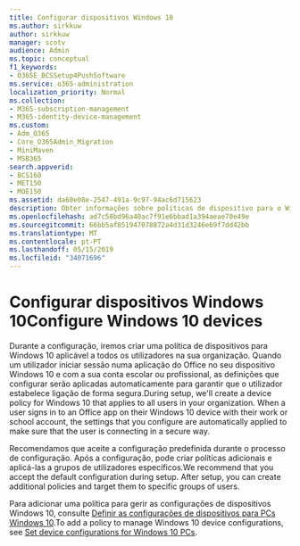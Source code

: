 ```yaml
---
title: Configurar dispositivos Windows 10
ms.author: sirkkuw
author: sirkkuw
manager: scotv
audience: Admin
ms.topic: conceptual
f1_keywords:
- O365E_BCSSetup4PushSoftware
ms.service: o365-administration
localization_priority: Normal
ms.collection:
- M365-subscription-management
- M365-identity-device-management
ms.custom:
- Adm_O365
- Core_O365Admin_Migration
- MiniMaven
- MSB365
search.appverid:
- BCS160
- MET150
- MOE150
ms.assetid: da60e08e-2547-491a-9c97-94ac6d715623
description: Obter informações sobre políticas de dispositivo para o Windows 10 que se aplicam a todos os utilizadores na organização.
ms.openlocfilehash: ad7c58bd96a40ac7f91e6bbad1a394aeae70e49e
ms.sourcegitcommit: 66bb5af851947078872a4d31d3246e69f7dd42bb
ms.translationtype: MT
ms.contentlocale: pt-PT
ms.lasthandoff: 05/15/2019
ms.locfileid: "34071696"
---
```

# <a name="configure-windows-10-devices"></a><span data-ttu-id="728a8-103">Configurar dispositivos Windows 10</span><span class="sxs-lookup"><span data-stu-id="728a8-103">Configure Windows 10 devices</span></span>

<span data-ttu-id="728a8-p101">Durante a configuração, iremos criar uma política de dispositivos para Windows 10 aplicável a todos os utilizadores na sua organização. Quando um utilizador iniciar sessão numa aplicação do Office no seu dispositivo Windows 10 e com a sua conta escolar ou profissional, as definições que configurar serão aplicadas automaticamente para garantir que o utilizador estabelece ligação de forma segura.</span><span class="sxs-lookup"><span data-stu-id="728a8-p101">During setup, we'll create a device policy for Windows 10 that applies to all users in your organization. When a user signs in to an Office app on their Windows 10 device with their work or school account, the settings that you configure are automatically applied to make sure that the user is connecting in a secure way.</span></span>
  
<span data-ttu-id="728a8-p102">Recomendamos que aceite a configuração predefinida durante o processo de configuração. Após a configuração, pode criar políticas adicionais e aplicá-las a grupos de utilizadores específicos.</span><span class="sxs-lookup"><span data-stu-id="728a8-p102">We recommend that you accept the default configuration during setup. After setup, you can create additional policies and target them to specific groups of users.</span></span>
  
<span data-ttu-id="728a8-108">Para adicionar uma política para gerir as configurações de dispositivos Windows 10, consulte [Definir as configurações de dispositivos para PCs Windows 10](protection-settings-for-windows-10-pcs.md).</span><span class="sxs-lookup"><span data-stu-id="728a8-108">To add a policy to manage Windows 10 device configurations, see [Set device configurations for Windows 10 PCs](protection-settings-for-windows-10-pcs.md).</span></span>
  

